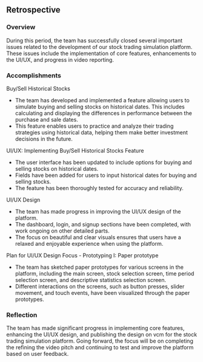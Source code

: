 ## Retrospective

### Overview
During this period, the team has successfully closed several important issues related to the development of our stock trading simulation platform. These issues include the implementation of core features, enhancements to the UI/UX, and progress in video reporting.

### Accomplishments

Buy/Sell Historical Stocks

- The team has developed and implemented a feature allowing users to simulate buying and selling stocks on historical dates. This includes calculating and displaying the differences in performance between the purchase and sale dates.
- This feature enables users to practice and analyze their trading strategies using historical data, helping them make better investment decisions in the future.

UI/UX: Implementing Buy/Sell Historical Stocks Feature

- The user interface has been updated to include options for buying and selling stocks on historical dates.
- Fields have been added for users to input historical dates for buying and selling stocks.
- The feature has been thoroughly tested for accuracy and reliability.

UI/UX Design

- The team has made progress in improving the UI/UX design of the platform.
- The dashboard, login, and signup sections have been completed, with work ongoing on other detailed parts.
- The focus on beautiful and clear visuals ensures that users have a relaxed and enjoyable experience when using the platform.

Plan for UI/UX Design Focus - Prototyping I: Paper prototype

- The team has sketched paper prototypes for various screens in the platform, including the main screen, stock selection screen, time period selection screen, and descriptive statistics selection screen.
- Different interactions on the screens, such as button presses, slider movement, and touch events, have been visualized through the paper prototypes.

### Reflection
The team has made significant progress in implementing core features, enhancing the UI/UX design, and publishing the design on vcm for the stock trading simulation platform. Going forward, the focus will be on completing the refining the video pitch and continuing to test and improve the platform based on user feedback.
